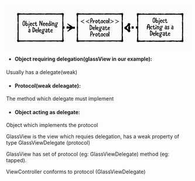 ![alt text](https://github.com/FuzzyBuckBeak/DesignPatterns/blob/master/Delegation%20Pattern/Delegation%20Pattern/Contents/Delegation.png?raw=true)

- #### Object requiring delegation(glassView in our example):
Usually has a delegate(weak)

- #### Protocol(weak deleagate):
The method which delegate must implement

- #### Object acting as delegate:
Object which implements the protocol

GlassView is the view which requies delegation, has a weak property of type GlassViewDelegate (protocol)

GlassView has set of protocol (eg: GlassViewDelegate) method (eg: tapped).

ViewController conforms to protocol (GlassViewDelegate) 

